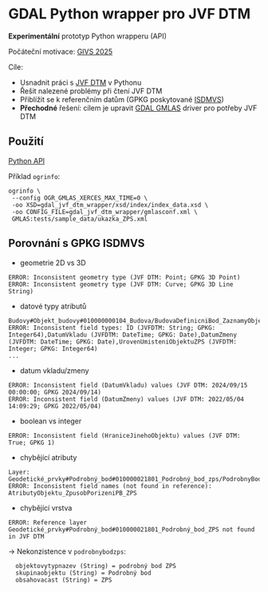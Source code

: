 # GDAL Python wrapper pro JVF DTM

**Experimentální** prototyp Python wrapperu (API)

Počáteční motivace: [GIVS 2025](https://tinyurl.com/givs2025-landa)

Cíle:

- Usnadnit práci s [JVF DTM](https://cuzk.gov.cz/DMVS/JVF-DTM.aspx) v
  Pythonu
- Řešit nalezené problémy při čtení JVF DTM
- Přiblížit se k referenčním datům (GPKG poskytované
  [ISDMVS](https://dmvs.cuzk.gov.cz/portal))
- **Přechodné** řešení: cílem je upravit [GDAL
  GMLAS](https://gdal.org/en/stable/drivers/vector/gmlas.html) driver
  pro potřeby JVF DTM

## Použití

[Python API](./docs/notebooks/usage.ipynb)

Příklad `ogrinfo`:

```
ogrinfo \
 --config OGR_GMLAS_XERCES_MAX_TIME=0 \
 -oo XSD=gdal_jvf_dtm_wrapper/xsd/index/index_data.xsd \
 -oo CONFIG_FILE=gdal_jvf_dtm_wrapper/gmlasconf.xml \
 GMLAS:tests/sample_data/ukazka_ZPS.xml
```

## Porovnání s GPKG ISDMVS

- geometrie 2D vs 3D

```
ERROR: Inconsistent geometry type (JVF DTM: Point; GPKG 3D Point)
ERROR: Inconsistent geometry type (JVF DTM: Curve; GPKG 3D Line String)
```

- datové typy atributů

```
Budovy#Objekt_budovy#010000000104_Budova/BudovaDefinicniBod_ZaznamyObjektu_ZaznamObjektu
ERROR: Inconsistent field types: ID (JVFDTM: String; GPKG: Integer64),DatumVkladu (JVFDTM: DateTime; GPKG: Date),DatumZmeny (JVFDTM: DateTime; GPKG: Date),UrovenUmisteniObjektuZPS (JVFDTM: Integer; GPKG: Integer64)
...
```


- datum vkladu/zmeny

```
ERROR: Inconsistent field (DatumVkladu) values (JVF DTM: 2024/09/15 00:00:00; GPKG 2024/09/14)
ERROR: Inconsistent field (DatumZmeny) values (JVF DTM: 2022/05/04 14:09:29; GPKG 2022/05/04)
```

- boolean vs integer

```
ERROR: Inconsistent field (HraniceJinehoObjektu) values (JVF DTM: True; GPKG 1)
```

- chybějící atributy

```
Layer: Geodetické_prvky#Podrobný_bod#010000021801_Podrobný_bod_zps/PodrobnyBodZPS_ZaznamyObjektu_ZaznamObjektu
ERROR: Inconsistent field names (not found in reference): AtributyObjektu_ZpusobPorizeniPB_ZPS
```

- chybějící vrstva

```
ERROR: Reference layer Geodetické_prvky#Podrobný_bod#010000021801_Podrobný_bod_ZPS not found in JVF DTM
```

-> Nekonzistence v `podrobnybodzps`: 

```
  objektovytypnazev (String) = podrobný bod ZPS
  skupinaobjektu (String) = Podrobný bod
  obsahovacast (String) = ZPS
```
